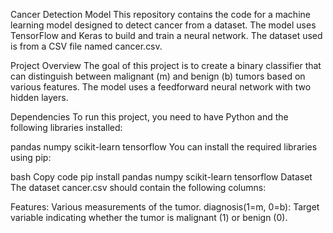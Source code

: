 Cancer Detection Model
This repository contains the code for a machine learning model designed to detect cancer from a dataset. The model uses TensorFlow and Keras to build and train a neural network. The dataset used is from a CSV file named cancer.csv.

Project Overview
The goal of this project is to create a binary classifier that can distinguish between malignant (m) and benign (b) tumors based on various features. The model uses a feedforward neural network with two hidden layers.

Dependencies
To run this project, you need to have Python and the following libraries installed:

pandas
numpy
scikit-learn
tensorflow
You can install the required libraries using pip:

bash
Copy code
pip install pandas numpy scikit-learn tensorflow
Dataset
The dataset cancer.csv should contain the following columns:

Features: Various measurements of the tumor.
diagnosis(1=m, 0=b): Target variable indicating whether the tumor is malignant (1) or benign (0).
